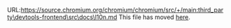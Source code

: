 URL:https://source.chromium.org/chromium/chromium/src/+/main:third_party\devtools-frontend\src\docs\l10n.md
This file has moved [here](./cookbook/localization.md).
